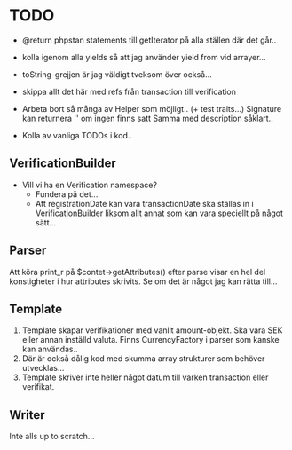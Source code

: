 # TODO

* @return phpstan statements till getIterator på alla ställen där det går..
* kolla igenom alla yields så att jag använder yield from vid arrayer...

* toString-grejjen är jag väldigt tveksom över också...

* skippa allt det här med refs från transaction till verification

* Arbeta bort så många av Helper som möjligt..
    (+ test traits...)
    Signature kan returnera '' om ingen finns satt
    Samma med description såklart..

* Kolla av vanliga TODOs i kod..

## VerificationBuilder

* Vill vi ha en Verification namespace?
    - Fundera på det...
    - Att registrationDate kan vara transactionDate ska ställas in i VerificationBuilder
        liksom allt annat som kan vara speciellt på något sätt...

## Parser

Att köra print_r på $contet->getAttributes() efter parse visar en hel del konstigheter
i hur attributes skrivits. Se om det är något jag kan rätta till...

## Template

1. Template skapar verifikationer med vanlit amount-objekt. Ska vara SEK eller annan inställd valuta.
   Finns CurrencyFactory i parser som kanske kan användas..
1. Där är också dålig kod med skumma array strukturer som behöver utvecklas...
1. Template skriver inte heller något datum till varken transaction eller verifikat.

## Writer

Inte alls up to scratch...
